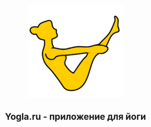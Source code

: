 <p align="center">
  <img height="300" src="./logo.png">
</p>
<h1 align="center">Yogla.ru - приложение для йоги</h3>